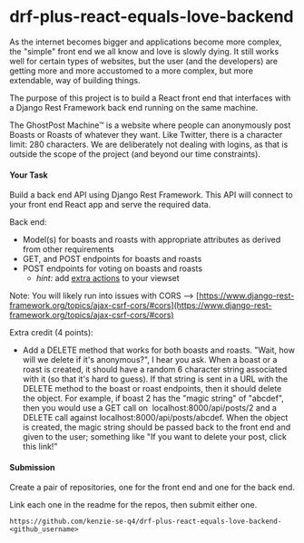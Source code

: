 # drf-plus-react-equals-love-backend

As the internet becomes bigger and applications become more complex, the "simple" front end we all know and love is slowly dying. It still works well for certain types of websites, but the user (and the developers) are getting more and more accustomed to a more complex, but more extendable, way of building things.

The purpose of this project is to build a React front end that interfaces with a Django Rest Framework back end running on the same machine.

The GhostPost Machine™ is a website where people can anonymously post Boasts or Roasts of whatever they want. Like Twitter, there is a character limit: 280 characters. We are deliberately not dealing with logins, as that is outside the scope of the project (and beyond our time constraints). 

#### **Your Task**

Build a back end API using Django Rest Framework. This API will connect to your front end React app and serve the required data.

Back end:

*   Model(s) for boasts and roasts with appropriate attributes as derived from other requirements
*   GET, and POST endpoints for boasts and roasts
*   POST endpoints for voting on boasts and roasts
    *   _hint:_ add [extra actions](https://www.django-rest-framework.org/api-guide/viewsets/#marking-extra-actions-for-routing) to your viewset

Note: You will likely run into issues with CORS --> [https://www.django-rest-framework.org/topics/ajax-csrf-cors/#cors](https://www.django-rest-framework.org/topics/ajax-csrf-cors/#cors)

Extra credit (4 points):

*   Add a DELETE method that works for both boasts and roasts. "Wait, how will we delete if it's anonymous?", I hear you ask. When a boast or a roast is created, it should have a random 6 character string associated with it (so that it's hard to guess). If that string is sent in a URL with the DELETE method to the boast or roast endpoints, then it should delete the object. For example, if boast 2 has the "magic string" of "abcdef", then you would use a GET call on  localhost:8000/api/posts/2 and a DELETE call against localhost:8000/api/posts/abcdef. When the object is created, the magic string should be passed back to the front end and given to the user; something like "If you want to delete your post, click this link!"

#### **Submission**

Create a pair of repositories, one for the front end and one for the back end.

Link each one in the readme for the repos, then submit either one.

```
https://github.com/kenzie-se-q4/drf-plus-react-equals-love-backend-<github_username>
```
